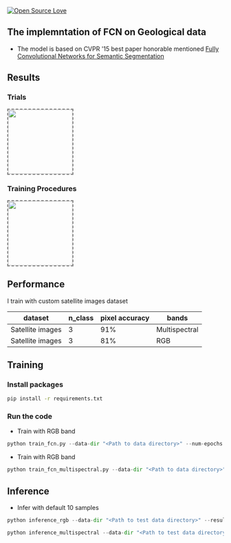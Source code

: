 [![Open Source Love](https://badges.frapsoft.com/os/v1/open-source-150x25.png?v=103)](https://github.com/ellerbrock/open-source-badges/)

## The implemntation of FCN on Geological data

- The model is based on CVPR '15 best paper honorable mentioned [Fully Convolutional Networks for Semantic Segmentation](https://arxiv.org/abs/1411.4038)

## Results
### Trials
<img align='center' style="border-color:gray;border-width:2px;border-style:dashed"   src='result/trials.png' padding='5px' height="150px"></img>

### Training Procedures
<img align='center' style="border-color:gray;border-width:2px;border-style:dashed"   src='result/result.gif' padding='5px' height="150px"></img>


## Performance

I train with custom satellite images dataset

|dataset|n_class|pixel accuracy|bands|
|---|---|---|---
|Satellite images|3|91%|Multispectral
|Satellite images|3|81%|RGB

## Training

### Install packages
```bash
pip install -r requirements.txt
```

### Run the code
- Train with RGB band

```python
python train_fcn.py --data-dir "<Path to data directory>" --num-epochs 50 --use-pretrained False --checkpoint-dir "<Path to checkpoint directory if pretrained is true>"
```

- Train with RGB band

```python
python train_fcn_multispectral.py --data-dir "<Path to data directory>" --num-epochs 50 --use-pretrained False --checkpoint-dir "<Path to checkpoint directory if pretrained is true>"
```

## Inference
- Infer with default 10 samples

```python
python inference_rgb --data-dir "<Path to test data directory>" --results-dir "<Path to result directory>" --test-count 10 --checkpoint-dir "<Path to checkpoint directory if pretrained is true>"
```

```python
python inference_multispectral --data-dir "<Path to test data directory>" --results-dir "<Path to result directory>" --test-count 10 --checkpoint-dir "<Path to checkpoint directory if pretrained is true>"
```